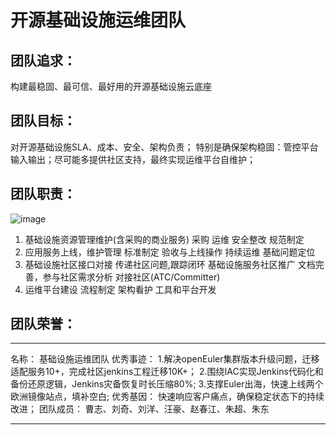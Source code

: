# 开源基础设施运维团队

## 团队追求： 
构建最稳固、最可信、最好用的开源基础设施云底座

## 团队目标：
对开源基础设施SLA、成本、安全、架构负责；
特别是确保架构稳固：管控平台输入输出；尽可能多提供社区支持，最终实现运维平台自维护；

## 团队职责：
![image](https://user-images.githubusercontent.com/57275663/177903398-62c2e0ac-a0ae-45f5-9a8b-8a1c06147cbb.png)
  1. 基础设施资源管理维护(含采购的商业服务)
    采购
    运维
    安全整改
    规范制定
  2. 应用服务上线，维护管理
    标准制定
    验收与上线操作
    持续运维
    基础问题定位
  3. 基础设施社区接口对接
    传递社区问题,跟踪闭环
    基础设施服务社区推广
    文档完善，参与社区需求分析
    对接社区(ATC/Committer)
  4. 运维平台建设
    流程制定
    架构看护
    工具和平台开发

## 团队荣誉：
---------------------------
名称： 基础设施运维团队
优秀事迹：
1.解决openEuler集群版本升级问题，迁移适配服务10+，完成社区jenkins工程迁移10K+；
2.围绕IAC实现Jenkins代码化和备份还原逻辑，Jenkins灾备恢复时长压缩80%;
3.支撑Euler出海，快速上线两个欧洲镜像站点，填补空白;
优秀基因：
快速响应客户痛点，确保稳定状态下的持续改进；
团队成员：
曹志、刘奇、刘洋、汪豪、赵春江、朱超、朱东

---------------------------
